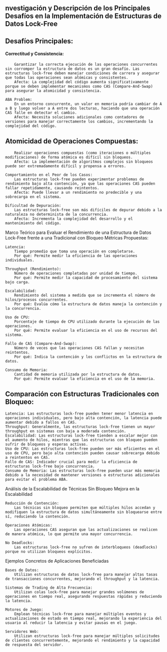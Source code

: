 
## nvestigación y Descripción de los Principales Desafíos en la Implementación de Estructuras de Datos Lock-Free
## Desafíos Principales:

   ####  Correctitud y Consistencia:
        Garantizar la correcta ejecución de las operaciones concurrentes sin corromper la estructura de datos es un gran desafío. Las estructuras lock-free deben manejar condiciones de carrera y asegurar que todas las operaciones sean atómicas y consistentes.
        Afecta: La complejidad del código aumenta significativamente porque se deben implementar mecanismos como CAS (Compare-And-Swap) para asegurar la atomicidad y consistencia.

    ABA Problem:
        En un entorno concurrente, un valor en memoria podría cambiar de A a B y luego volver a A entre dos lecturas, haciendo que una operación CAS falle en detectar el cambio.
        Afecta: Necesita soluciones adicionales como contadores de versiones para manejar correctamente los cambios, incrementando la complejidad del código.

   ##  Atomicidad de Operaciones Compuestas:
        Realizar operaciones compuestas (como iteraciones o múltiples modificaciones) de forma atómica es difícil sin bloqueos.
        Afecta: La implementación de algoritmos complejos sin bloqueos puede ser extremadamente difícil y propensa a errores.

    Comportamiento en el Peor de los Casos:
        Las estructuras lock-free pueden experimentar problemas de rendimiento bajo alta contención, ya que las operaciones CAS pueden fallar repetidamente, causando reintentos.
        Afecta: Puede llevar a un rendimiento no predecible y una sobrecarga en el sistema.

    Dificultad de Depuración:
        Las estructuras lock-free son más difíciles de depurar debido a la naturaleza no determinista de la concurrencia.
        Afecta: Incrementa la complejidad del desarrollo y el mantenimiento del código.

Marco Teórico para Evaluar el Rendimiento de una Estructura de Datos Lock-Free frente a una Tradicional con Bloqueo
Métricas Propuestas:

    Latencia:
        Tiempo promedio que toma una operación en completarse.
        Por qué: Permite medir la eficiencia de las operaciones individuales.

    Throughput (Rendimiento):
        Número de operaciones completadas por unidad de tiempo.
        Por qué: Permite medir la capacidad de procesamiento del sistema bajo carga.

    Escalabilidad:
        Rendimiento del sistema a medida que se incrementa el número de hilos/procesos concurrentes.
        Por qué: Evalúa cómo la estructura de datos maneja la contención y la concurrencia.

    Uso de CPU:
        Porcentaje de tiempo de CPU utilizado durante la ejecución de las operaciones.
        Por qué: Permite evaluar la eficiencia en el uso de recursos del sistema.

    Fallo de CAS (Compare-And-Swap):
        Número de veces que las operaciones CAS fallan y necesitan reintentos.
        Por qué: Indica la contención y los conflictos en la estructura de datos.

    Consumo de Memoria:
        Cantidad de memoria utilizada por la estructura de datos.
        Por qué: Permite evaluar la eficiencia en el uso de la memoria.

## Comparación con Estructuras Tradicionales con Bloqueo:

    Latencia: Las estructuras lock-free pueden tener menor latencia en operaciones individuales, pero bajo alta contención, la latencia puede aumentar debido a fallos en CAS.
    Throughput: Generalmente, las estructuras lock-free tienen un mayor throughput en sistemas con baja a moderada contención.
    Escalabilidad: Las estructuras lock-free tienden a escalar mejor con el aumento de hilos, mientras que las estructuras con bloqueo pueden sufrir de bloqueos y esperas activas.
    Uso de CPU: Las estructuras lock-free pueden ser más eficientes en el uso de CPU, pero bajo alta contención pueden causar sobrecarga debido a reintentos en CAS.
    Fallo de CAS: Indicador crucial para medir la eficiencia de estructuras lock-free bajo concurrencia.
    Consumo de Memoria: Las estructuras lock-free pueden usar más memoria debido a la necesidad de mantener versiones o estructuras adicionales para evitar el problema ABA.

Análisis de la Escalabilidad de Técnicas Sin Bloqueo
Mejora en la Escalabilidad

    Reducción de Contención:
        Las técnicas sin bloqueo permiten que múltiples hilos accedan y modifiquen la estructura de datos simultáneamente sin bloquearse entre sí, reduciendo la contención.

    Operaciones Atómicas:
        Las operaciones CAS aseguran que las actualizaciones se realicen de manera atómica, lo que permite una mayor concurrencia.

    No Deadlocks:
        Las estructuras lock-free no sufren de interbloqueos (deadlocks) porque no utilizan bloqueos explícitos.

Ejemplos Concretos de Aplicaciones Beneficiadas

    Bases de Datos:
        Utilizan estructuras de datos lock-free para manejar altas tasas de transacciones concurrentes, mejorando el throughput y la latencia.

    Sistemas de Trading de Alta Frecuencia:
        Utilizan colas lock-free para manejar grandes volúmenes de operaciones en tiempo real, asegurando respuestas rápidas y reduciendo la latencia.

    Motores de Juego:
        Emplean técnicas lock-free para manejar múltiples eventos y actualizaciones de estado en tiempo real, mejorando la experiencia del usuario al reducir la latencia y evitar pausas en el juego.

    Servidores Web:
        Utilizan estructuras lock-free para manejar múltiples solicitudes de clientes concurrentemente, mejorando el rendimiento y la capacidad de respuesta del servidor.
